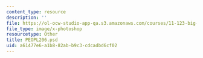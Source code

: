 ```yaml
---
content_type: resource
description: ''
file: https://ol-ocw-studio-app-qa.s3.amazonaws.com/courses/11-123-big-plans-and-mega-urban-landscapes-spring-2014/a61477e6a1b882abb9c3cdcadbd6cf02_PEOPL206.psd
file_type: image/x-photoshop
resourcetype: Other
title: PEOPL206.psd
uid: a61477e6-a1b8-82ab-b9c3-cdcadbd6cf02
---
```

